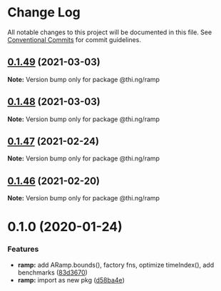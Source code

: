 # Change Log

All notable changes to this project will be documented in this file.
See [Conventional Commits](https://conventionalcommits.org) for commit guidelines.

## [0.1.49](https://github.com/thi-ng/umbrella/compare/@thi.ng/ramp@0.1.48...@thi.ng/ramp@0.1.49) (2021-03-03)

**Note:** Version bump only for package @thi.ng/ramp





## [0.1.48](https://github.com/thi-ng/umbrella/compare/@thi.ng/ramp@0.1.47...@thi.ng/ramp@0.1.48) (2021-03-03)

**Note:** Version bump only for package @thi.ng/ramp





## [0.1.47](https://github.com/thi-ng/umbrella/compare/@thi.ng/ramp@0.1.46...@thi.ng/ramp@0.1.47) (2021-02-24)

**Note:** Version bump only for package @thi.ng/ramp





## [0.1.46](https://github.com/thi-ng/umbrella/compare/@thi.ng/ramp@0.1.45...@thi.ng/ramp@0.1.46) (2021-02-20)

**Note:** Version bump only for package @thi.ng/ramp





# 0.1.0 (2020-01-24)

### Features

* **ramp:** add ARamp.bounds(), factory fns, optimize timeIndex(), add benchmarks ([83d3670](https://github.com/thi-ng/umbrella/commit/83d3670c7322fd2b47c27e0bda896b9ab83ffd7c))
* **ramp:** import as new pkg ([d58ba4e](https://github.com/thi-ng/umbrella/commit/d58ba4ed4d2ba76ca9c748cf23fcd86a0ff9cca7))

